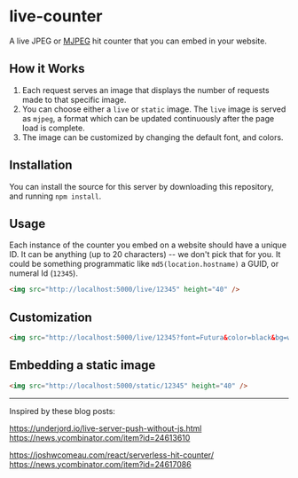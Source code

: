 # live-counter
A live JPEG or [MJPEG](https://en.wikipedia.org/wiki/Motion_JPEG) hit counter that you can embed in your website.

## How it Works

1. Each request serves an image that displays the number of requests made to that specific image.
2. You can choose either a `live` or `static` image. The `live` image is served as `mjpeg`, a format which can be updated continuously after the page load is complete.
3. The image can be customized by changing the default font, and colors.

## Installation

You can install the source for this server by downloading this repository, and running `npm install`.

## Usage

Each instance of the counter you embed on a website should have a unique ID. It can be anything (up to 20 characters) -- we don't pick that for you. It could be something programmatic like `md5(location.hostname)` a GUID, or numeral Id (`12345`).

```html
<img src="http://localhost:5000/live/12345" height="40" />
```

## Customization

```html
<img src="http://localhost:5000/live/12345?font=Futura&color=black&bg=white" height="40" />
```

## Embedding a static image

```html
<img src="http://localhost:5000/static/12345" height="40" />
```

---

Inspired by these blog posts: 

https://underjord.io/live-server-push-without-js.html
https://news.ycombinator.com/item?id=24613610

https://joshwcomeau.com/react/serverless-hit-counter/
https://news.ycombinator.com/item?id=24617086

